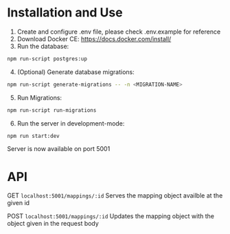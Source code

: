 # Installation and Use

1. Create and configure .env file, please check .env.example for reference
2. Download Docker CE: https://docs.docker.com/install/
3. Run the database: 
```bash
npm run-script postgres:up
```
4. (Optional) Generate database migrations:
```bash
npm run-script generate-migrations -- -n <MIGRATION-NAME>
```
5. Run Migrations: 
```bash
npm run-script run-migrations
```
6. Run the server in development-mode:
```bash
npm run start:dev
```

Server is now available on port 5001

# API

GET ```localhost:5001/mappings/:id```
Serves the mapping object availble at the given id

POST ```localhost:5001/mappings/:id```
Updates the mapping object with the object given in the request body
